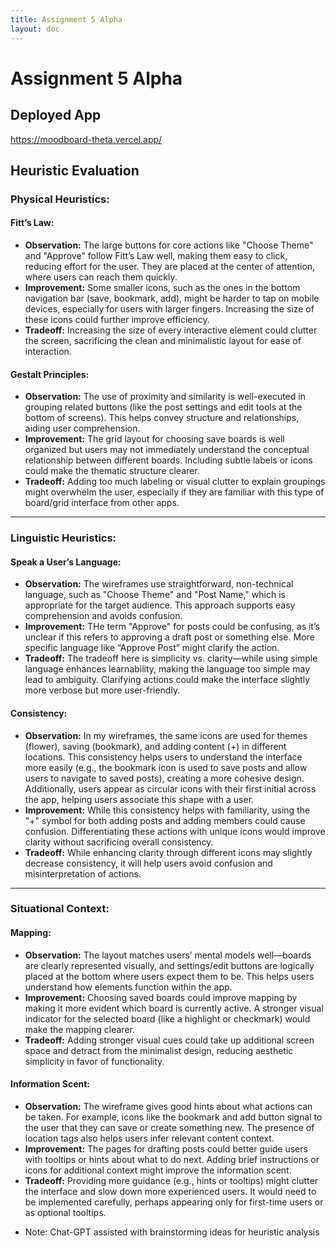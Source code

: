 ```yaml
---
title: Assignment 5 Alpha
layout: doc
---
```


# Assignment 5 Alpha

## Deployed App

https://moodboard-theta.vercel.app/

## Heuristic Evaluation

### **Physical Heuristics:**

#### **Fitt’s Law:**
- **Observation:** The large buttons for core actions like "Choose Theme" and "Approve" follow Fitt’s Law well, making them easy to click, reducing effort for the user. They are placed at the center of attention, where users can reach them quickly.
- **Improvement:** Some smaller icons, such as the ones in the bottom navigation bar (save, bookmark, add), might be harder to tap on mobile devices, especially for users with larger fingers. Increasing the size of these icons could further improve efficiency.
- **Tradeoff:** Increasing the size of every interactive element could clutter the screen, sacrificing the clean and minimalistic layout for ease of interaction.

#### **Gestalt Principles:**
- **Observation:** The use of proximity and similarity is well-executed in grouping related buttons (like the post settings and edit tools at the bottom of screens). This helps convey structure and relationships, aiding user comprehension.
- **Improvement:** The grid layout for choosing save boards is well organized but users may not immediately understand the conceptual relationship between different boards. Including subtle labels or icons could make the thematic structure clearer.
- **Tradeoff:** Adding too much labeling or visual clutter to explain groupings might overwhelm the user, especially if they are familiar with this type of board/grid interface from other apps.

---

### **Linguistic Heuristics:**

#### **Speak a User’s Language:**
- **Observation:** The wireframes use straightforward, non-technical language, such as "Choose Theme" and "Post Name," which is appropriate for the target audience. This approach supports easy comprehension and avoids confusion.
- **Improvement:** THe term "Approve" for posts could be confusing, as it’s unclear if this refers to approving a draft post or something else. More specific language like “Approve Post” might clarify the action.
- **Tradeoff:** The tradeoff here is simplicity vs. clarity—while using simple language enhances learnability, making the language too simple may lead to ambiguity. Clarifying actions could make the interface slightly more verbose but more user-friendly.

#### **Consistency:**
- **Observation:** In my wireframes, the same icons are used for themes (flower), saving (bookmark), and adding content (+) in different locations. This consistency helps users to understand the interface more easily (e.g., the bookmark icon is used to save posts and allow users to navigate to saved posts), creating a more cohesive design. Additionally, users appear as circular icons with their first initial across the app, helping users associate this shape with a user.
- **Improvement:** While this consistency helps with familiarity, using the "+" symbol for both adding posts and adding members could cause confusion. Differentiating these actions with unique icons would improve clarity without sacrificing overall consistency.
- **Tradeoff:** While enhancing clarity through different icons may slightly decrease consistency, it will help users avoid confusion and misinterpretation of actions.

---

### **Situational Context:**

#### **Mapping:**
- **Observation:** The layout matches users’ mental models well—boards are clearly represented visually, and settings/edit buttons are logically placed at the bottom where users expect them to be. This helps users understand how elements function within the app.
- **Improvement:** Choosing saved boards could improve mapping by making it more evident which board is currently active. A stronger visual indicator for the selected board (like a highlight or checkmark) would make the mapping clearer.
- **Tradeoff:** Adding stronger visual cues could take up additional screen space and detract from the minimalist design, reducing aesthetic simplicity in favor of functionality.

#### **Information Scent:**
- **Observation:** The wireframe gives good hints about what actions can be taken. For example, icons like the bookmark and add button signal to the user that they can save or create something new. The presence of location tags also helps users infer relevant content context.
- **Improvement:** The pages for drafting posts could better guide users with tooltips or hints about what to do next. Adding brief instructions or icons for additional context might improve the information scent.
- **Tradeoff:** Providing more guidance (e.g., hints or tooltips) might clutter the interface and slow down more experienced users. It would need to be implemented carefully, perhaps appearing only for first-time users or as optional tooltips.


* Note: Chat-GPT assisted with brainstorming ideas for heuristic analysis


#